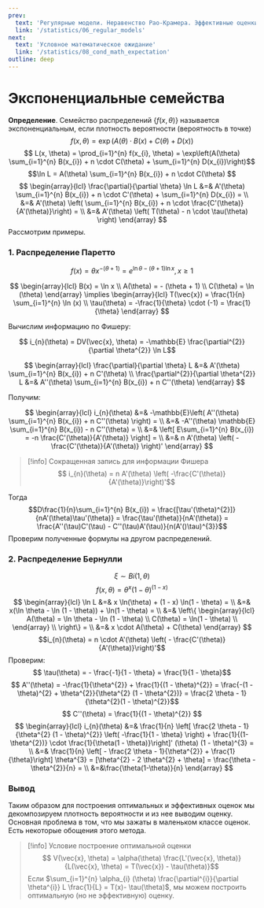 ```yaml
---
prev:
  text: 'Регулярные модели. Неравенство Рао-Крамера. Эффективные оценки'
  link: '/statistics/06_regular_models'
next:
  text: 'Условное математическое ожидание'
  link: '/statistics/08_cond_math_expectation'
outline: deep
---
```


# Экспоненциальные семейства

**Определение**. Семейство распределений $\{f(x, \theta)\}$ называется экспоненциальным, если плотность вероятности (вероятность в точке)
$$ f(x, \theta) = \exp(A(\theta) \cdot B(x) + C(\theta) + D(x))$$
$$ L(x, \theta) = \prod_{i=1}^{n} f(x_{i}, \theta) = \exp\left(A(\theta) \sum_{i=1}^{n} B(x_{i}) + n \cdot C(\theta) + \sum_{i=1}^{n} D(x_{i})\right)$$
$$\ln L = A(\theta) \sum_{i=1}^{n} B(x_{i}) + n \cdot C(\theta) $$
$$
\begin{array}{lcl}
\frac{\partial}{\partial \theta} \ln L &=& A'(\theta) \sum_{i=1}^{n} B(x_{i}) + n \cdot C'(\theta) + \sum_{i=1}^{n} D(x_{i}) =  \\
&=& A'(\theta) \left( \sum_{i=1}^{n} B(x_{i}) + n \cdot \frac{C'(\theta)}{A'(\theta)}\right) = \\
&=& A'(\theta) \left( T(\theta) - n \cdot \tau(\theta) \right)
\end{array}
$$
Рассмотрим примеры.

### 1. Распределение Паретто

$$ f(x) = \theta x^{-(\theta + 1)} = e^{\ln \theta - (\theta + 1) \ln x}, x \geq 1$$

$$
\begin{array}{lcl}
B(x) = \ln x \\
A(\theta) = - (\theta + 1) \\
C(\theta) = \ln (\theta)
\end{array} \implies
\begin{array}{lcl}
T(\vec{x}) = \frac{1}{n} \sum_{i=1}^{n} \ln (x) \\
\tau(\theta) = -\frac{1}{\theta} \cdot (-1) = \frac{1}{\theta}
\end{array}
$$

Вычислим информацию по Фишеру:

$$ i_{n}(\theta) = DV(\vec{x}, \theta) = -\mathbb{E} \frac{\partial^{2}}{\partial \theta^{2}} \ln L$$

$$
\begin{array}{lcl}
\frac{\partial}{\partial \theta} L &=& A'(\theta) \sum_{i=1}^{n} B(x_{i}) + n C'(\theta)  \\
 \frac{\partial^{2}}{\partial \theta^{2}} L &=& A''(\theta) \sum_{i=1}^{n} B(x_{i}) + n C''(\theta) 
\end{array}
$$

Получим:

$$ \begin{array}{lcl}
i_{n}(\theta) &=& -\mathbb{E}\left( A''(\theta) \sum_{i=1}^{n} B(x_{i}) + n C''(\theta) \right) = \\
&=& -A''(\theta) \mathbb{E} \sum_{i=1}^{n} B(x_{i}) - n C''(\theta) =  \\
&=& \left[ E\sum_{i=1}^{n} B(x_{i}) = -n \frac{C'(\theta)}{A'(\theta)} \right] = \\
&=& n A'(\theta) \left( -\frac{C'(\theta)}{A'(\theta)} \right)'
\end{array}
$$

>[!info] Сокращенная запись для информации Фишера
>$$ i_{n}(\theta) = n A'(\theta) \left( -\frac{C'(\theta)}{A'(\theta)}\right)'$$

Тогда
$$D\frac{1}{n}\sum_{i=1}^{n} B(x_{i}) = \frac{[\tau'(\theta)^{2}]}{nA'(\theta)\tau'(\theta)} = \frac{\tau'(\theta)}{nA'(\theta)} = \frac{A''(\tau)C'(\tau) - C''(\tau)A'(\tau)}{n(A'()\tau)^{3}}$$
Проверим полученные формулы на другом распределений.

### 2. Распределение Бернулли

$$ \xi \sim Bi(1, \theta)$$
$$f(x, \theta) = \theta^{x}(1 - \theta)^{(1-x)}$$
$$
\begin{array}{lcl}
\ln L &=& x \ln(\theta) + (1 - x) \ln(1 - \theta) = \\
&=& x(\ln \theta - \ln (1 - \theta)) + \ln(1 - \theta) = \\
&=& \left\{
\begin{array}{lcl}
A(\theta) = \ln \theta - \ln (1 - \theta) \\
C(\theta) = \ln(1 - \theta) \\
\end{array} \\
\right\} = \\
&=& x \cdot A(\theta) + C(\theta)
\end{array}
$$
$$i_{n}(\theta) = n \cdot A'(\theta) \left( - \frac{C'(\theta)}{A'(\theta)}\right)'$$
Проверим:
$$ \tau(\theta) = - \frac{-1}{1 - \theta} = \frac{1}{1 - \theta}$$
$$ A''(\theta) = -\frac{1}{\theta^{2}} + \frac{1}{(1 - \theta)^{2}} = \frac{-(1 - \theta)^{2} + \theta^{2}}{\theta^{2} (1 - \theta^{2})} = \frac{2 \theta - 1}{\theta^{2}(1 - \theta)^{2}}$$
$$ C''(\theta) = \frac{1}{(1 - \theta)^{2}} $$
$$
\begin{array}{lcl}
i_{n}(\theta) &=& \frac{1}{n} \left[ \frac{2 \theta - 1}{\theta^{2} (1 - \theta)^{2}} \left( -\frac{1}{1 - \theta} \right) + \frac{1}{(1-\theta^{2})} \cdot \frac{1}{\theta(1 - \theta)}\right]' (\theta) (1 - \theta)^{3} =  \\
&=& \frac{1}{n} \left[ - \frac{2 \theta - 1}{\theta^{2}} + \frac{1}{\theta}\right] \theta^{3} = [\theta^{2} - 2 \theta^{2} + \theta] = \frac{\theta - \theta^{2}}{n} =  \\
&=&\frac{\theta(1-\theta)}{n}
\end{array}
$$

### Вывод

Таким образом для построения оптимальных и эффективных оценок мы декомпозируем плотность вероятности и из нее выводим оценку. Основная проблема в том, что мы зажаты в маленьком классе оценок. Есть некоторые обощения этого метода.

>[!info] Условие построение оптимальной оценки
>$$ V(\vec{x}, \theta) = \alpha(\theta) \frac{L'(\vec{x}, \theta)}{L(\vec{x}, \theta) = T(\vec{x}) - \tau(\theta)}$$
>Если $\sum_{i=1}^{n} \alpha_{i} (\theta) \frac{\partial^{i}}{\partial \theta^{i}} L \frac{1}{L} = T(x)- \tau(\theta)$, мы можем построить оптимальную (но не эффективную) оценку.
